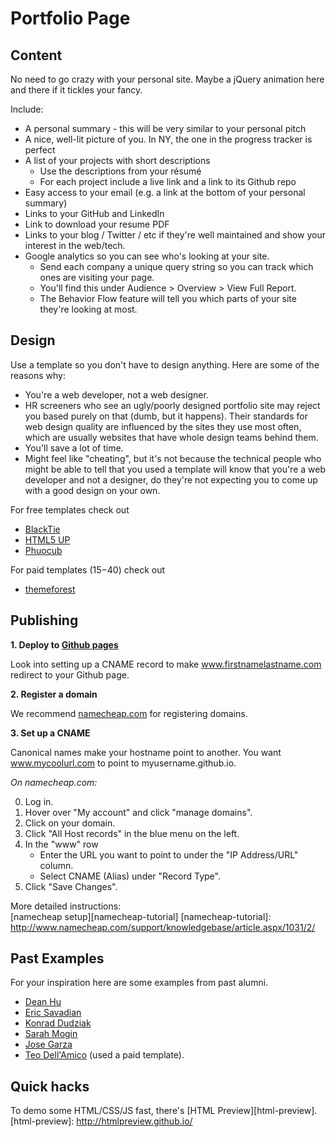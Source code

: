 # Portfolio Page

## Content

No need to go crazy with your personal site. Maybe a jQuery animation here and there if it tickles your fancy.

 Include:
* A personal summary - this will be very similar to your personal pitch
* A nice, well-lit picture of you. In NY, the one in the progress tracker is perfect
* A list of your projects with short descriptions
    * Use the descriptions from your résumé
    * For each project include a live link and a link to its Github repo
* Easy access to your email (e.g. a link at the bottom of your personal summary)
* Links to your GitHub and LinkedIn
* Link to download your resume PDF
* Links to your blog / Twitter / etc if they're well maintained and show your interest in the web/tech.
* Google analytics so you can see who's looking at your site.
    * Send each company a unique query string so you can track which ones are visiting your page.
    * You'll find this under Audience > Overview > View Full Report.
    * The Behavior Flow feature will tell you which parts of your site they're looking at most.

## Design

Use a template so you don't have to design anything. Here are some of the reasons why:
  * You're a web developer, not a web designer.
  * HR screeners who see an ugly/poorly designed portfolio site may reject you based purely on that (dumb, but it happens). Their standards for web design quality are influenced by the sites they use most often, which are usually websites that have whole design teams behind them.
  * You'll save a lot of time.
  * Might feel like "cheating", but it's not because the technical people who might be able to tell that you used a template will know that you're a web developer and not a designer, do they're not expecting you to come up with a good design on your own.

For free templates check out
  * [BlackTie][blacktie]
  * [HTML5 UP][html5-up]
  * [Phuocub][phuocub]

[blacktie]: http://www.blacktie.co/
[html5-up]: http://html5up.net/
[phuocub]: http://phuocub.com/2013/09/free-html5-css3-templates-free-download/

For paid templates ($15-$40) check out
  * [themeforest][themeforest]

[themeforest]: http://themeforest.net/search?utf8=%E2%9C%93&term=personal


## Publishing

**1. Deploy to [Github pages](https://pages.github.com/)**

Look into setting up a CNAME record to make www.firstnamelastname.com redirect to your Github page.


**2. Register a domain**

We recommend [namecheap.com][namecheap] for registering domains.    

[namecheap]: http://www.namecheap.com/


**3. Set up a CNAME**

Canonical names make your hostname point to another. You want www.mycoolurl.com to point to myusername.github.io.


*On namecheap.com:*

0. Log in.
0. Hover over "My account" and click "manage domains".
0. Click on your domain.
0. Click "All Host records" in the blue menu on the left.
0. In the "www" row
    * Enter the URL you want to point to under the "IP Address/URL" column.    
    * Select CNAME (Alias) under "Record Type".    
0. Click "Save Changes".

More detailed instructions:    
[namecheap setup][namecheap-tutorial]
[namecheap-tutorial]: http://www.namecheap.com/support/knowledgebase/article.aspx/1031/2/


## Past Examples

For your inspiration here are some examples from past alumni.

* [Dean Hu][dean]
* [Eric Savadian][eric]
* [Konrad Dudziak][konrad]
* [Sarah Mogin][sarah]
* [Jose Garza][jose]
* [Teo Dell'Amico][teo] (used a paid template).

[dean]: http://www.deanhu.com/
[eric]: http://ericsavadian.com/
[konrad]: http://www.konrad-dudziak.com/
[sarah]: http://www.sarahmogin.com/
[jose]: http://www.jmgarza.info/#about-me
[teo]: http://www.dellamico.com

## Quick hacks

To demo some HTML/CSS/JS fast, there's [HTML Preview][html-preview].
[html-preview]: http://htmlpreview.github.io/
